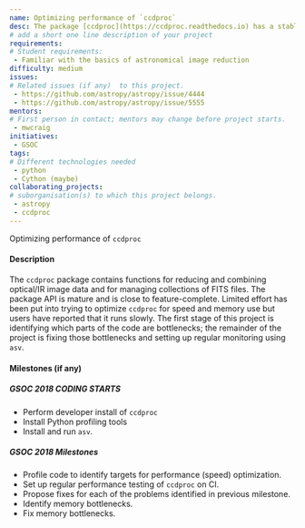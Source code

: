 ```yaml
---
name: Optimizing performance of `ccdproc`
desc: The package [ccdproc](https://ccdproc.readthedocs.io) has a stable API but little effort has been put in to optimizing its speed or memory use. The project is to do both optimizations.
# add a short one line description of your project
requirements:
# Student requirements:
 - Familiar with the basics of astronomical image reduction
difficulty: medium
issues:
# Related issues (if any)  to this project.
 - https://github.com/astropy/astropy/issue/4444
 - https://github.com/astropy/astropy/issue/5555
mentors:
# First person in contact; mentors may change before project starts.
 - mwcraig
initiatives:
 - GSOC
tags:
# Different technologies needed
 - python
 - Cython (maybe)
collaborating_projects:
# suborganisation(s) to which this project belongs.
 - astropy
 - ccdproc
---
```

Optimizing performance of `ccdproc`

#### Description

The `ccdproc` package contains functions for reducing and combining optical/IR image data and for managing collections of FITS files. The package API is mature and is close to feature-complete. Limited effort has been put into trying to optimize `ccdproc` for speed and memory use but users have reported that it runs slowly. The first stage of this project is identifying which parts of the code are bottlenecks; the remainder of the project is fixing those bottlenecks and setting up regular monitoring using `asv`.

#### Milestones (if any)

##### GSOC 2018 CODING STARTS

* Perform developer install of `ccdproc`
* Install Python profiling tools
* Install and run `asv`.

##### GSOC 2018 Milestones

* Profile code to identify targets for performance (speed) optimization.
* Set up regular performance testing of `ccdproc` on CI.
* Propose fixes for each of the problems identified in previous milestone.
* Identify memory bottlenecks.
* Fix memory bottlenecks.
